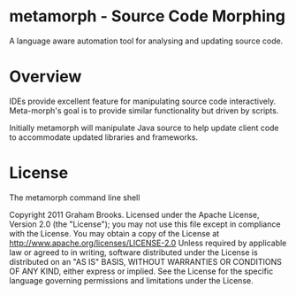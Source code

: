 # metamorph - Source Code Morphing

A language aware automation tool for analysing and updating source
code.

# Overview

IDEs provide excellent feature for manipulating source code
interactively. Meta-morph's goal is to provide similar functionality
but driven by scripts.

Initially metamorph will manipulate Java source to help update client
code to accommodate updated libraries and frameworks.

# License

The metamorph command line shell

Copyright 2011 Graham Brooks. Licensed under the Apache License,
Version 2.0 (the "License"); you may not use this file except in
compliance with the License. You may obtain a copy of the License at
http://www.apache.org/licenses/LICENSE-2.0 Unless required by
applicable law or agreed to in writing, software distributed under the
License is distributed on an "AS IS" BASIS, WITHOUT WARRANTIES OR
CONDITIONS OF ANY KIND, either express or implied. See the License for
the specific language governing permissions and limitations under the
License.
